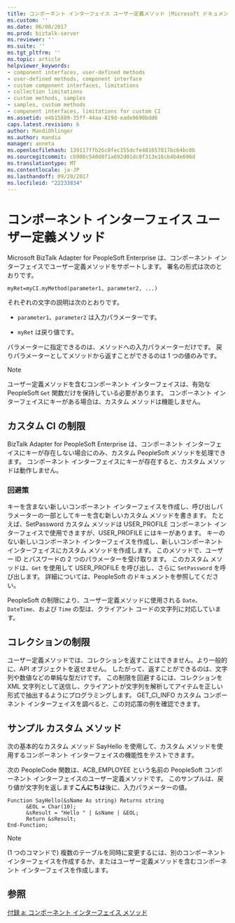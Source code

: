 ```yaml
---
title: コンポーネント インターフェイス ユーザー定義メソッド |Microsoft ドキュメント
ms.custom: ''
ms.date: 06/08/2017
ms.prod: biztalk-server
ms.reviewer: ''
ms.suite: ''
ms.tgt_pltfrm: ''
ms.topic: article
helpviewer_keywords:
- component interfaces, user-defined methods
- user-defined methods, component interface
- custom component interfaces, limitations
- collection limitations
- custom methods, samples
- samples, custom methods
- component interfaces, limitations for custom CI
ms.assetid: e4b15889-35ff-44aa-819d-eade9690bdd6
caps.latest.revision: 6
author: MandiOhlinger
ms.author: mandia
manager: anneta
ms.openlocfilehash: 139117ffb26c8fec355dcfe481657817bc64bc0b
ms.sourcegitcommit: cb908c540d8f1a692d01dc8f313e16cb4b4e696d
ms.translationtype: MT
ms.contentlocale: ja-JP
ms.lasthandoff: 09/20/2017
ms.locfileid: "22233834"
---
```

# <a name="component-interface-user-defined-methods"></a>コンポーネント インターフェイス ユーザー定義メソッド
Microsoft BizTalk Adapter for PeopleSoft Enterprise は、コンポーネント インターフェイスでユーザー定義メソッドをサポートします。 署名の形式は次のとおりです。  
  
```  
myRet=myCI.myMethod(parameter1, parameter2, ...)  
```  
  
 それぞれの文字の説明は次のとおりです。  
  
-   `parameter1`、`parameter2` は入力パラメーターです。  
  
-   `myRet` は戻り値です。  
  
 パラメーターに指定できるのは、メソッドへの入力パラメーターだけです。 戻りパラメーターとしてメソッドから返すことができるのは 1 つの値のみです。  
  
> [!NOTE]
>  ユーザー定義メソッドを含むコンポーネント インターフェイスは、有効な PeopleSoft `Get` 関数だけを保持している必要があります。 コンポーネント インターフェイスにキーがある場合は、カスタム メソッドは機能しません。  
  
## <a name="custom-ci-limitation"></a>カスタム CI の制限  
 BizTalk Adapter for PeopleSoft Enterprise は、コンポーネント インターフェイスにキーが存在しない場合にのみ、カスタム PeopleSoft メソッドを処理できます。 コンポーネント インターフェイスにキーが存在すると、カスタム メソッドは動作しません。  
  
### <a name="workaround"></a>回避策  
 キーを含まない新しいコンポーネント インターフェイスを作成し、呼び出しパラメーターの一部としてキーを含む新しいカスタム メソッドを書きます。 たとえば、SetPassword カスタム メソッドは USER_PROFILE コンポーネント インターフェイスで使用できますが、USER_PROFILE にはキーがあります。 キーのない新しいコンポーネント インターフェイスを作成し、新しいコンポーネント インターフェイスにカスタム メソッドを作成します。 このメソッドで、ユーザー ID とパスワードの 2 つのパラメーターを受け取ります。 このカスタム メソッドは、`Get` を使用して USER_PROFILE を呼び出し、さらに `SetPassword` を呼び出します。 詳細については、PeopleSoft のドキュメントを参照してください。  
  
 PeopleSoft の制限により、ユーザー定義メソッドに使用される `Date`、`DateTime`、および `Time` の型は、クライアント コードの文字列に対応しています。  
  
## <a name="collection-limitation"></a>コレクションの制限  
 ユーザー定義メソッドでは、コレクションを返すことはできません。より一般的に、API オブジェクトを返せません。 したがって、返すことができるのは、文字列や数値などの単純な型だけです。 この制限を回避するには、コレクションを XML 文字列として送信し、クライアントが文字列を解析してアイテムを正しい形式で抽出するようにプログラミングします。 GET_CI_INFO カスタム コンポーネント インターフェイスを調べると、この対応策の例を確認できます。  
  
## <a name="sample-custom-method"></a>サンプル カスタム メソッド  
 次の基本的なカスタム メソッド SayHello を使用して、カスタム メソッドを使用するコンポーネント インターフェイスの機能性をテストできます。  
  
 次の PeopleCode 関数は、ACB_EMPLOYEE という名前の PeopleSoft コンポーネント インターフェイスのユーザー定義メソッドです。 このサンプルは、戻り値が文字列を返します**こんにちは**後に、入力パラメーターの値。  
  
```  
Function SayHello(&sName As string) Returns string  
      &EOL = Char(10);  
      &sResult = "Hello " | &sName | &EOL;  
      Return &sResult;  
End-Function;  
```  
  
> [!NOTE]
>  (1 つのコマンドで) 複数のテーブルを同時に変更するには、別のコンポーネント インターフェイスを作成するか、またはユーザー定義メソッドを含むコンポーネント インターフェイスを作成します。  
  
## <a name="see-also"></a>参照  
 [付録 a: コンポーネント インターフェイス メソッド](../core/appendix-a-component-interface-methods.md)